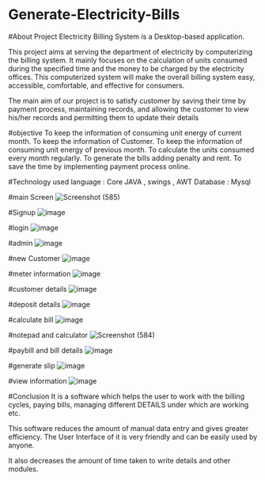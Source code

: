 # Generate-Electricity-Bills


#About Project
Electricity Billing System is a Desktop-based application.

This project aims at serving the department of electricity by computerizing the billing system.
It mainly focuses on the calculation of units consumed during the specified time and the money to be charged by the electricity offices. 
 This computerized system will make the overall billing system easy, accessible, comfortable, and effective for consumers. 

The main aim of our project is to satisfy customer by saving their time by payment process, maintaining records, and allowing the customer to view his/her records and permitting them to update their details

#objective
To keep the information of consuming unit energy of current month. 
To keep the information of Customer. 
To keep the information of consuming unit energy of previous month. 
To calculate the units consumed every month regularly. 
To generate the bills adding penalty and rent. 
To save the time by implementing payment process online. 

#Technology used
language : Core JAVA , swings , AWT
Database : Mysql 

#main Screen
![Screenshot (585)](https://github.com/Sailza/Generate-Electricity-Bills/assets/97443167/16f3d956-3a78-422f-82d3-0bb87877d3ff)

#Signup
![image](https://github.com/Sailza/Generate-Electricity-Bills/assets/97443167/e3aba7f3-e8d1-4ab7-8fac-a27e39ad46e7)

#login
![image](https://github.com/Sailza/Generate-Electricity-Bills/assets/97443167/7406b730-c95e-4a0b-9fee-f1493a58a40a)

#admin
![image](https://github.com/Sailza/Generate-Electricity-Bills/assets/97443167/0e8fc1b9-5e49-4cef-a178-ff730fe3b329)

#new Customer 
![image](https://github.com/Sailza/Generate-Electricity-Bills/assets/97443167/db73c40d-2ad0-4733-8c99-29b8cc82e7ef)

#meter information 
![image](https://github.com/Sailza/Generate-Electricity-Bills/assets/97443167/9df3e976-da3a-4f5f-a6cc-9885189dabe3)

#customer details 
![image](https://github.com/Sailza/Generate-Electricity-Bills/assets/97443167/41a39755-7148-43ae-988a-e5366020f57b)

#deposit details 
![image](https://github.com/Sailza/Generate-Electricity-Bills/assets/97443167/77df4a6a-3e92-45b6-94cc-c49fa70576eb)

#calculate bill
![image](https://github.com/Sailza/Generate-Electricity-Bills/assets/97443167/74e97cca-0380-4f39-9871-f046af11e7e7)

#notepad and calculator 
![Screenshot (584)](https://github.com/Sailza/Generate-Electricity-Bills/assets/97443167/2b80afc9-5193-4e39-81ce-6ecb434a04a5)

#paybill and bill details 
![image](https://github.com/Sailza/Generate-Electricity-Bills/assets/97443167/89a3c460-e339-4e95-acdb-4b5d4f5152b8)

#generate slip
![image](https://github.com/Sailza/Generate-Electricity-Bills/assets/97443167/d7b7be09-298d-4ad4-8787-1682faf9226c)

#view information 
![image](https://github.com/Sailza/Generate-Electricity-Bills/assets/97443167/f2fcfb24-f95b-49ab-883d-7da17db2d841)

#Conclusion 
It is a software which helps the user to work with the billing cycles,
paying bills, managing different DETAILS under which are working etc.

This software reduces the amount of manual data entry and gives
greater efficiency. The User Interface of it is very friendly and can be easily
used by anyone.

It also decreases the amount of time taken to write details and other modules.













